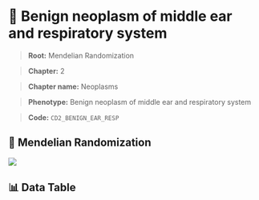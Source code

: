 # 🧪 Benign neoplasm of middle ear and respiratory system

> **Root:** Mendelian Randomization

> **Chapter:** 2  

> **Chapter name:** Neoplasms

> **Phenotype:** Benign neoplasm of middle ear and respiratory system  

> **Code:** `CD2_BENIGN_EAR_RESP`

## 🧬 Mendelian Randomization  

<img src="/MR/Figures/Forward/CD2_BENIGN_EAR_RESP.png"/>

## 📊 Data Table

<CsvTableMRF src="/MR/Data/Forward/CD2_BENIGN_EAR_RESP.csv"/>
